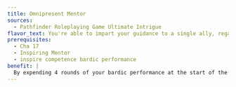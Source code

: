 ```yaml
---
title: Omnipresent Mentor
sources:
  - Pathfinder Roleplaying Game Ultimate Intrigue
flavor_text: You're able to impart your guidance to a single ally, regardless oflocation.
prerequisites:
  - Cha 17
  - Inspiring Mentor
  - inspire competence bardic performance
benefit: |
  By expending 4 rounds of your bardic performance at the start of the day, you can instill one ally with your inspiring words. Select one skill in which you possess ranks. Your ally gains the benefits of your inspire competence bardic performance, regardless of distance, until the next time you replenish rounds of bardic performance. This doesn't count as an active performance, so the effects don't end if you start another performance. Only one ally can be affected by this ability at a time; if you use this ability again before the duration expires, the ally currently affected loses the bonuses from this feat.
---
```


